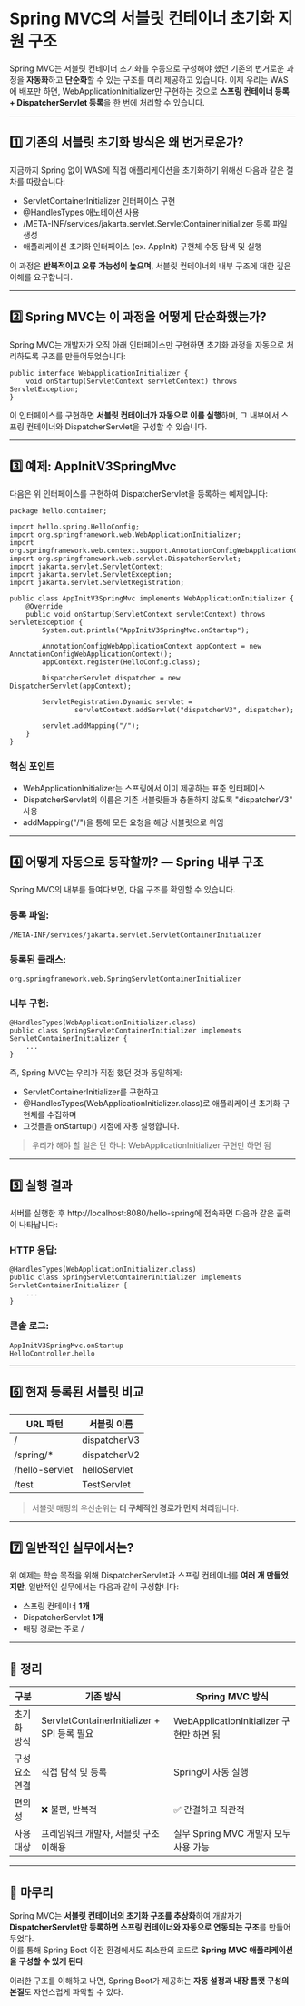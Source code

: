 # Spring MVC의 서블릿 컨테이너 초기화 지원 구조

Spring MVC는 서블릿 컨테이너 초기화를 수동으로 구성해야 했던 기존의 번거로운 과정을 **자동화**하고 **단순화**할 수 있는 구조를 미리 제공하고 있습니다. 이제 우리는 WAS에 배포만 하면, WebApplicationInitializer만 구현하는 것으로 **스프링 컨테이너 등록 + DispatcherServlet 등록**을 한 번에 처리할 수 있습니다.

---

## 1️⃣ 기존의 서블릿 초기화 방식은 왜 번거로운가?

지금까지 Spring 없이 WAS에 직접 애플리케이션을 초기화하기 위해선 다음과 같은 절차를 따랐습니다:

-   ServletContainerInitializer 인터페이스 구현
-   @HandlesTypes 애노테이션 사용
-   /META-INF/services/jakarta.servlet.ServletContainerInitializer 등록 파일 생성
-   애플리케이션 초기화 인터페이스 (ex. AppInit) 구현체 수동 탐색 및 실행

이 과정은 **반복적이고 오류 가능성이 높으며**, 서블릿 컨테이너의 내부 구조에 대한 깊은 이해를 요구합니다.

---

## 2️⃣ Spring MVC는 이 과정을 어떻게 단순화했는가?

Spring MVC는 개발자가 오직 아래 인터페이스만 구현하면 초기화 과정을 자동으로 처리하도록 구조를 만들어두었습니다:

```
public interface WebApplicationInitializer {
    void onStartup(ServletContext servletContext) throws ServletException;
}
```

이 인터페이스를 구현하면 **서블릿 컨테이너가 자동으로 이를 실행**하며, 그 내부에서 스프링 컨테이너와 DispatcherServlet을 구성할 수 있습니다.

---

## 3️⃣ 예제: AppInitV3SpringMvc

다음은 위 인터페이스를 구현하여 DispatcherServlet을 등록하는 예제입니다:

```
package hello.container;

import hello.spring.HelloConfig;
import org.springframework.web.WebApplicationInitializer;
import org.springframework.web.context.support.AnnotationConfigWebApplicationContext;
import org.springframework.web.servlet.DispatcherServlet;
import jakarta.servlet.ServletContext;
import jakarta.servlet.ServletException;
import jakarta.servlet.ServletRegistration;

public class AppInitV3SpringMvc implements WebApplicationInitializer {
    @Override
    public void onStartup(ServletContext servletContext) throws ServletException {
        System.out.println("AppInitV3SpringMvc.onStartup");

        AnnotationConfigWebApplicationContext appContext = new AnnotationConfigWebApplicationContext();
        appContext.register(HelloConfig.class);

        DispatcherServlet dispatcher = new DispatcherServlet(appContext);

        ServletRegistration.Dynamic servlet =
                servletContext.addServlet("dispatcherV3", dispatcher);

        servlet.addMapping("/");
    }
}
```

### 핵심 포인트

-   WebApplicationInitializer는 스프링에서 이미 제공하는 표준 인터페이스
-   DispatcherServlet의 이름은 기존 서블릿들과 충돌하지 않도록 "dispatcherV3" 사용
-   addMapping("/")을 통해 모든 요청을 해당 서블릿으로 위임

---

## 4️⃣ 어떻게 자동으로 동작할까? — Spring 내부 구조

Spring MVC의 내부를 들여다보면, 다음 구조를 확인할 수 있습니다.

### 등록 파일:

```
/META-INF/services/jakarta.servlet.ServletContainerInitializer
```

### 등록된 클래스:

```
org.springframework.web.SpringServletContainerInitializer
```

### 내부 구현:

```
@HandlesTypes(WebApplicationInitializer.class)
public class SpringServletContainerInitializer implements ServletContainerInitializer {
    ...
}
```

즉, Spring MVC는 우리가 직접 했던 것과 동일하게:

-   ServletContainerInitializer를 구현하고
-   @HandlesTypes(WebApplicationInitializer.class)로 애플리케이션 초기화 구현체를 수집하며
-   그것들을 onStartup() 시점에 자동 실행합니다.

> 우리가 해야 할 일은 단 하나: WebApplicationInitializer 구현만 하면 됨

---

## 5️⃣ 실행 결과

서버를 실행한 후 http://localhost:8080/hello-spring에 접속하면 다음과 같은 출력이 나타납니다:

### HTTP 응답:

```
@HandlesTypes(WebApplicationInitializer.class)
public class SpringServletContainerInitializer implements ServletContainerInitializer {
    ...
}
```

### 콘솔 로그:

```
AppInitV3SpringMvc.onStartup
HelloController.hello
```

---

## 6️⃣ 현재 등록된 서블릿 비교



|  URL 패턴 | 서블릿 이름 |
| --- | --- |
| / | dispatcherV3 |
| /spring/\* | dispatcherV2 |
| /hello-servlet | helloServlet |
| /test | TestServlet |

> 서블릿 매핑의 우선순위는 **더 구체적인 경로가 먼저 처리**됩니다.

---

## 7️⃣ 일반적인 실무에서는?

위 예제는 학습 목적을 위해 DispatcherServlet과 스프링 컨테이너를 **여러 개 만들었지만**, 일반적인 실무에서는 다음과 같이 구성합니다:

-   스프링 컨테이너 **1개**
-   DispatcherServlet **1개**
-   매핑 경로는 주로 /

---

## 🧠 정리

| 구분 | 기존 방식 | Spring MVC 방식 |
| --- | --- | --- |
| 초기화 방식 | ServletContainerInitializer + SPI 등록 필요 | WebApplicationInitializer 구현만 하면 됨 |
| 구성 요소 연결 | 직접 탐색 및 등록 | Spring이 자동 실행 |
| 편의성 | ❌ 불편, 반복적 | ✅ 간결하고 직관적 |
| 사용 대상 | 프레임워크 개발자, 서블릿 구조 이해용 | 실무 Spring MVC 개발자 모두 사용 가능 |

---

## 📌 마무리

Spring MVC는 **서블릿 컨테이너의 초기화 구조를 추상화**하여 개발자가 **DispatcherServlet만 등록하면 스프링 컨테이너와 자동으로 연동되는 구조**를 만들어두었다.  
이를 통해 Spring Boot 이전 환경에서도 최소한의 코드로 **Spring MVC 애플리케이션을 구성할 수 있게 된다**.

이러한 구조를 이해하고 나면, Spring Boot가 제공하는 **자동 설정과 내장 톰캣 구성의 본질**도 자연스럽게 파악할 수 있다.